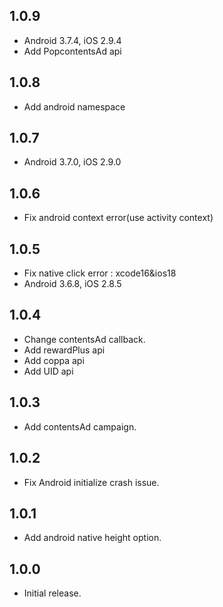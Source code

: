 ## 1.0.9
* Android 3.7.4, iOS 2.9.4
* Add PopcontentsAd api

## 1.0.8
* Add android namespace

## 1.0.7
* Android 3.7.0, iOS 2.9.0

## 1.0.6
* Fix android context error(use activity context)

## 1.0.5
* Fix native click error : xcode16&ios18
* Android 3.6.8, iOS 2.8.5

## 1.0.4

* Change contentsAd callback.
* Add rewardPlus api 
* Add coppa api
* Add UID api

## 1.0.3

* Add contentsAd campaign.

## 1.0.2

* Fix Android initialize crash issue.

## 1.0.1

* Add android native height option.

## 1.0.0

* Initial release.
